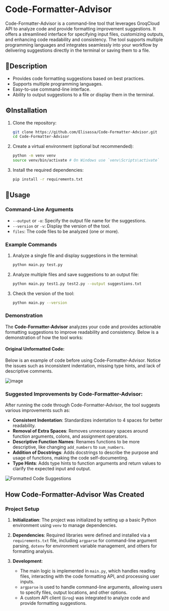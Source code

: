 # Code-Formatter-Advisor

Code-Formatter-Advisor is a command-line tool that leverages GroqCloud API to analyze code and provide formatting improvement suggestions. It offers a streamlined interface for specifying input files, customizing outputs, and enhancing code readability and consistency. The tool supports multiple programming languages and integrates seamlessly into your workflow by delivering suggestions directly in the terminal or saving them to a file.

## 📜Description

- Provides code formatting suggestions based on best practices.
- Supports multiple programming languages.
- Easy-to-use command-line interface.
- Ability to output suggestions to a file or display them in the terminal.

## ⚙️Installation

1. Clone the repository:
    ```bash
    git clone https://github.com/Elisassa/Code-Formatter-Advisor.git
    cd Code-Formatter-Advisor
    ```

2. Create a virtual environment (optional but recommended):
    ```bash
    python -m venv venv
    source venv/bin/activate # On Windows use `venv\Scripts\activate`
    ```

3. Install the required dependencies:
    ```bash
    pip install -r requirements.txt
    ```

## 📝Usage 

### Command-Line Arguments

- `--output` or `-o`: Specify the output file name for the suggestions.
- `--version` or `-v`: Display the version of the tool.
- `files`: The code files to be analyzed (one or more).

### Example Commands

1. Analyze a single file and display suggestions in the terminal:
    ```bash
    python main.py test.py
    ```

2. Analyze multiple files and save suggestions to an output file:
    ```bash
    python main.py test1.py test2.py --output suggestions.txt
    ```

3. Check the version of the tool:
    ```bash
    python main.py --version
    ```

### Demonstration

The **Code-Formatter-Advisor** analyzes your code and provides actionable formatting suggestions to improve readability and consistency. Below is a demonstration of how the tool works:

#### Original Unformatted Code:

Below is an example of code before using Code-Formatter-Advisor. Notice the issues such as inconsistent indentation, missing type hints, and lack of descriptive comments.

![image](https://github.com/user-attachments/assets/668a2687-f656-45ff-9df1-680b10d19c03)


### Suggested Improvements by Code-Formatter-Advisor:

After running the code through Code-Formatter-Advisor, the tool suggests various improvements such as:

- **Consistent Indentation**: Standardizes indentation to 4 spaces for better readability.
- **Removal of Extra Spaces**: Removes unnecessary spaces around function arguments, colons, and assignment operators.
- **Descriptive Function Names**: Renames functions to be more descriptive, like changing `add_numbers` to `sum_numbers`.
- **Addition of Docstrings**: Adds docstrings to describe the purpose and usage of functions, making the code self-documenting.
- **Type Hints**: Adds type hints to function arguments and return values to clarify the expected input and output.

![Formatted Code Suggestions](https://github.com/user-attachments/assets/4c8b24ea-668a-4461-8cd4-16278cbfeef0)




## How Code-Formatter-Advisor Was Created

### Project Setup

1. **Initialization**: The project was initialized by setting up a basic Python environment using `venv` to manage dependencies.

2. **Dependencies**: Required libraries were defined and installed via a `requirements.txt` file, including `argparse` for command-line argument parsing, `dotenv` for environment variable management, and others for formatting analysis.

3. **Development**:
   - The main logic is implemented in `main.py`, which handles reading files, interacting with the code formatting API, and processing user inputs.
   - `argparse` is used to handle command-line arguments, allowing users to specify files, output locations, and other options.
   - A custom API client (`Groq`) was integrated to analyze code and provide formatting suggestions.




